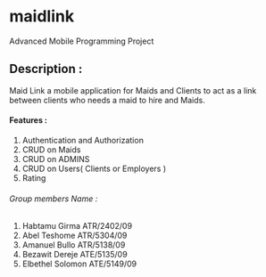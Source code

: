 # maidlink
Advanced Mobile Programming Project 


## Description :
 Maid Link a mobile application for Maids and Clients to act as a link between clients who needs a maid to hire and Maids.

#### Features : 
1. Authentication and Authorization 
2. CRUD on Maids 
3. CRUD on ADMINS 
4. CRUD on Users( Clients or Employers )
5. Rating



###### Group members Name : 
1. Habtamu Girma       ATR/2402/09
2. Abel Teshome        ATR/5304/09
3. Amanuel Bullo       ATR/5138/09
4. Bezawit Dereje      ATE/5135/09
5. Elbethel Solomon    ATE/5149/09


